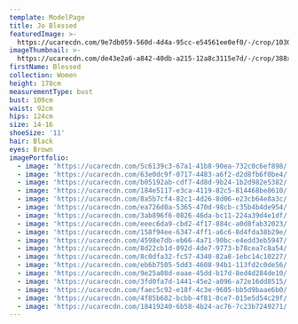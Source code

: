 ```yaml
---
template: ModelPage
title: Jo Blessed
featuredImage: >-
  https://ucarecdn.com/9e7db059-560d-4d4a-95cc-e54561ee0ef0/-/crop/1030x602/0,0/-/preview/
imageThumbnail: >-
  https://ucarecdn.com/de43e2a6-a842-40db-a215-12a8c3115e7d/-/crop/388x510/436,99/-/preview/
firstName: Blessed
collection: Women
height: 178cm
measurementType: bust
bust: 109cm
waist: 92cm
hips: 124cm
size: 14-16
shoeSize: '11'
hair: Black
eyes: Brown
imagePortfolio:
  - image: 'https://ucarecdn.com/5c6139c3-67a1-41b8-90ea-732c0c6ef898/'
  - image: 'https://ucarecdn.com/63e0dc9f-0717-4483-a6f2-d2d8fb6f0be4/'
  - image: 'https://ucarecdn.com/b05192ab-cdf7-4d8d-9b24-1b2d982e5382/'
  - image: 'https://ucarecdn.com/184e5117-e3ca-4119-82c5-814468be8610/'
  - image: 'https://ucarecdn.com/8a5b7cf4-82c1-4d26-8d06-e23cb64e8a3c/'
  - image: 'https://ucarecdn.com/ea726d0a-5365-470d-98cb-c35b4b4de954/'
  - image: 'https://ucarecdn.com/3ab896f6-0826-46da-bc11-224a39d4e1df/'
  - image: 'https://ucarecdn.com/eeec6da9-cbd2-4f17-884c-a0d8fab32023/'
  - image: 'https://ucarecdn.com/158f94ee-6347-4ff1-a6c6-8d4fda38b29e/'
  - image: 'https://ucarecdn.com/4598e7db-eb66-4a71-90bc-e4edd3eb5947/'
  - image: 'https://ucarecdn.com/8d22cb1d-092d-4de7-9773-b78cea7c8a54/'
  - image: 'https://ucarecdn.com/8c0dfa32-fc57-4340-82a8-1ebc14c10227/'
  - image: 'https://ucarecdn.com/eb6b7505-5dd3-4608-94b1-113fd2c0de56/'
  - image: 'https://ucarecdn.com/9e25a08d-eaae-45dd-b17d-8ed4d284de10/'
  - image: 'https://ucarecdn.com/3fd0fa7d-1441-45e2-a096-a72e16dd8515/'
  - image: 'https://ucarecdn.com/faec5c92-e18f-4c3e-9605-bb5d9baae6b0/'
  - image: 'https://ucarecdn.com/4f85b682-bcbb-4f81-8ce7-015e5d54c29f/'
  - image: 'https://ucarecdn.com/18419240-6b58-4b24-ac76-7c23b7249271/'
---
```


